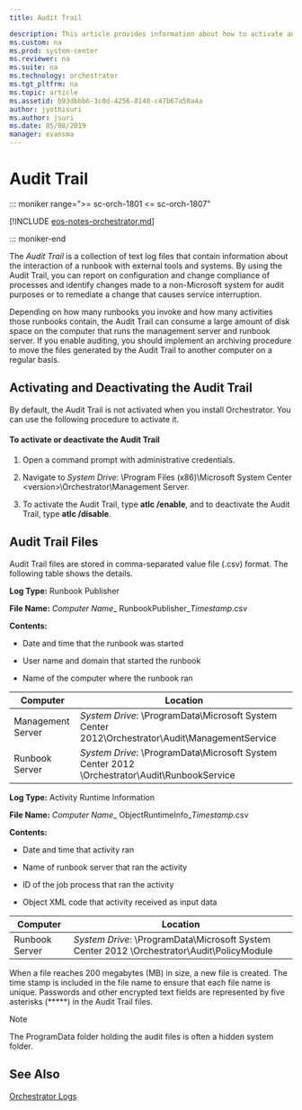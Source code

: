 ```yaml
---
title: Audit Trail

description: This article provides information about how to activate and deactivate audit trails. 
ms.custom: na
ms.prod: system-center
ms.reviewer: na
ms.suite: na
ms.technology: orchestrator
ms.tgt_pltfrm: na
ms.topic: article
ms.assetid: b93dbbb6-3c0d-4256-8140-c47b67a50a4a
author: jyothisuri
ms.author: jsuri
ms.date: 05/08/2019
manager: evansma
---
```

# Audit Trail

::: moniker range=">= sc-orch-1801 <= sc-orch-1807"

[!INCLUDE [eos-notes-orchestrator.md](../includes/eos-notes-orchestrator.md)]

::: moniker-end

The *Audit Trail* is a collection of text log files that contain information about the interaction of a runbook with external tools and systems. By using the Audit Trail, you can report on configuration and change compliance of processes and identify changes made to a non\-Microsoft system for audit purposes or to remediate a change that causes service interruption.  

Depending on how many runbooks you invoke and how many activities those runbooks contain, the Audit Trail can consume a large amount of disk space on the computer that runs the management server and runbook server. If you enable auditing, you should implement an archiving procedure to move the files generated by the Audit Trail to another computer on a regular basis.  

## Activating and Deactivating the Audit Trail  
By default, the Audit Trail is not activated when you install Orchestrator. You can use the following procedure to activate it.  

#### To activate or deactivate the Audit Trail  

1.  Open a command prompt with administrative credentials.  

2.  Navigate to *System Drive*: \\Program Files \(x86\)\\Microsoft System Center \<version\>\\Orchestrator\\Management Server.  

3.  To activate the Audit Trail, type **atlc \/enable**, and to deactivate the Audit Trail, type **atlc \/disable**.  

## Audit Trail Files  
Audit Trail files are stored in comma\-separated value file \(.csv\) format. The following table shows the details.  

**Log Type:**  Runbook Publisher  

**File Name:** *Computer Name*\_ RunbookPublisher\_*Timestamp*.csv  

**Contents:**  

-   Date and time that the runbook was started  

-   User name and domain that started the runbook  

-   Name of the computer where the runbook ran  

|Computer|Location|  
|------------|------------|  
|Management Server|*System Drive*: \\ProgramData\\Microsoft System Center 2012\\Orchestrator\\Audit\\ManagementService|  
|Runbook Server|*System Drive*: \\ProgramData\\Microsoft System Center 2012 \\Orchestrator\\Audit\\RunbookService|  

**Log Type:**  Activity Runtime Information  

**File Name:** *Computer Name*\_ ObjectRuntimeInfo\_*Timestamp*.csv  

**Contents:**  

-   Date and time that activity ran  

-   Name of runbook server that ran the activity  

-   ID of the job process that ran the activity  

-   Object XML code that activity received as input data  

|Computer|Location|  
|------------|------------|  
|Runbook Server|*System Drive*: \\ProgramData\\Microsoft System Center 2012 \\Orchestrator\\Audit\\PolicyModule|  

When a file reaches 200 megabytes \(MB\) in size, a new file is created. The time stamp is included in the file name to ensure that each file name is unique. Passwords and other encrypted text fields are represented by five asterisks \(\*\*\*\*\*\) in the Audit Trail files.  

> [!NOTE]  
> The ProgramData folder holding the audit files is often a hidden system folder.  

## See Also  
[Orchestrator Logs](~/orchestrator/orchestrator-logs.md)  

